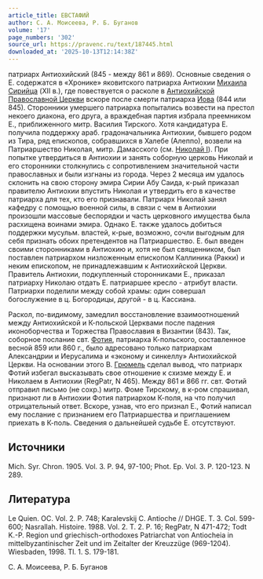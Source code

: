 ```yaml
---
article_title: ЕВСТАФИЙ
author: С. А. Моисеева, Р. Б. Буганов
volume: '17'
page_numbers: '302'
source_url: https://pravenc.ru/text/187445.html
downloaded_at: '2025-10-13T12:14:38Z'
---
```


патриарх Антиохийский (845 - между 861 и 869). Основные сведения о Е. содержатся в «Хронике» яковитского патриарха Антиохии [Михаила Сирийца](<https://pravenc.ru/text/Михаила Сирийца.html>) (XII в.), где повествуется о расколе в [Антиохийской Православной Церкви](<https://pravenc.ru/text/Антиохийская Православная Церковь.html>) вскоре после смерти патриарха [Иова](https://pravenc.ru/text/Иов.html) (844 или 845). Сторонники умершего патриарха попытались возвести на престол некоего диакона, его друга, а враждебная партия избрала преемником Е., приближенного митр. Василия Тирского. Хотя кандидатура Е. получила поддержку араб. градоначальника Антиохии, бывшего родом из Тира, ряд епископов, собравшихся в Халебе (Алеппо), возвели на Патриаршество Николая, митр. Дамасского (см. [Николай I](<https://pravenc.ru/text/Николай I.html>)). При попытке утвердиться в Антиохии и занять соборную церковь Николай и его сторонники столкнулись с сопротивлением значительной части православных и были изгнаны из города. Через 2 месяца им удалось склонить на свою сторону эмира Сирии Абу Саида, к-рый приказал правителю Антиохии впустить Николая и утвердить его в качестве патриарха для тех, кто его признавали. Патриарх Николай занял кафедру с помощью военной силы, в связи с чем в Антиохии произошли массовые беспорядки и часть церковного имущества была расхищена воинами эмира. Однако Е. также удалось добиться поддержки мусульм. властей, к-рые, возможно, сочли выгодным для себя признать обоих претендентов на Патриаршество. Е. был введен своими сторонниками в Антиохию и, хотя не был священником, был поставлен патриархом низложенным епископом Каллиника (Ракки) и неким епископом, не принадлежавшим к Антиохийской Церкви. Правитель Антиохии, подкупленный сторонниками Е., приказал патриарху Николаю отдать Е. патриаршее кресло - атрибут власти. Патриархи поделили между собой храмы: один совершал богослужение в ц. Богородицы, другой - в ц. Кассиана.

Раскол, по-видимому, замедлил восстановление взаимоотношений между Антиохийской и К-польской Церквами после падения иконоборчества и Торжества Православия в Византии (843). Так, соборное послание свт. [Фотия](https://pravenc.ru/text/Фотий.html), патриарха К-польского, составленное весной 859 или 860 г., было адресовано только патриархам Александрии и Иерусалима и «эконому и синкеллу» Антиохийской Церкви. На основании этого В. [Грюмель](https://pravenc.ru/text/Грюмель.html) сделал вывод, что патриарх Фотий избегал высказывать свое отношение к схизме между Е. и Николаем в Антиохии (RegPatr, N 465). Между 861 и 866 гг. свт. Фотий отправил письмо (не сохр.) митр. Фоме Тирскому, в к-ром спрашивал, признают ли в Антиохии Фотия патриархом К-поля, на что получил отрицательный ответ. Вскоре, узнав, что его признал Е., Фотий написал ему послание с признанием его Патриаршества и приглашением приехать в К-поль. Сведения о дальнейшей судьбе Е. отсутствуют.

## Источники

Mich. Syr. Chron. 1905. Vol. 3. P. 94, 97-100; Phot. Ep. Vol. 3. P. 120-123. N 289.

## Литература

Le Quien. OC. Vol. 2. P. 748; Karalevskij С. Antioche // DHGE. T. 3. Col. 599-600; Nasrallah. Histoire. 1988. Vol. 2. T. 2. P. 16; RegPatr, N 471-472; Todt K.-P. Region und griechisch-orthodoxes Patriarchat von Antiocheia in mittelbyzantinischer Zeit und im Zeitalter der Kreuzzüge (969-1204). Wiesbaden, 1998. Tl. 1. S. 179-181.

С. А. Моисеева, Р. Б. Буганов
